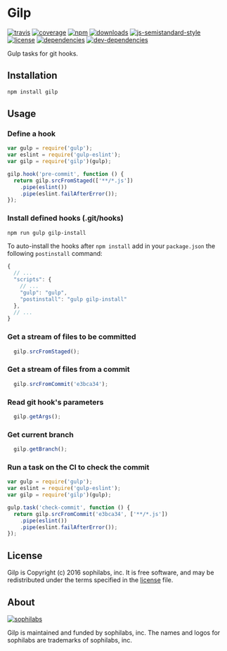 # Gilp

[![travis][travis-image]][travis-url]
[![coverage][coveralls-image]][coveralls-url]
[![npm][npm-image]][npm-url]
[![downloads][downloads-image]][downloads-url]
[![js-semistandard-style][semi-image]][semi-url]
[![license][license-image]][license-url]
[![dependencies][dependencies-image]][dependencies-url]
[![dev-dependencies][dev-dependencies-image]][dev-dependencies-url]

Gulp tasks for git hooks.

## Installation

```bash
npm install gilp
```

## Usage

### Define a hook

```javascript
var gulp = require('gulp');
var eslint = require('gulp-eslint');
var gilp = require('gilp')(gulp);

gilp.hook('pre-commit', function () {
  return gilp.srcFromStaged(['**/*.js']) 
    .pipe(eslint())
    .pipe(eslint.failAfterError());
});
```

### Install defined hooks (.git/hooks)

```bash
npm run gulp gilp-install
```

To auto-install the hooks after `npm install` add in your `package.json` the 
following `postinstall` command:

```javascript
{
  // ...
  "scripts": {
    // ...
    "gulp": "gulp",
    "postinstall": "gulp gilp-install"
  },
  // ...
}
```

###  Get a stream of files to be committed

```javascript
  gilp.srcFromStaged();
```
###  Get a stream of files from a commit

```javascript
  gilp.srcFromCommit('e3bca34');
```

### Read git hook's parameters

```javascript
  gilp.getArgs();
```

### Get current branch

```javascript
  gilp.getBranch();
```

### Run a task on the CI to check the commit

```javascript
var gulp = require('gulp');
var eslint = require('gulp-eslint');
var gilp = require('gilp')(gulp);

gulp.task('check-commit', function () {
  return gilp.srcFromCommit('e3bca34', ['**/*.js']) 
    .pipe(eslint())
    .pipe(eslint.failAfterError());
});
```
## License

Gilp is Copyright (c) 2016 sophilabs, inc. It is free software, and may be
redistributed under the terms specified in the [license] file.

## About

[![sophilabs][sophilabs-image]][sophilabs-url]

Gilp is maintained and funded by sophilabs, inc. The names and logos for
sophilabs are trademarks of sophilabs, inc.

[license]: /LICENSE
[sophilabs-image]: https://res.cloudinary.com/jsconfuy/image/upload/c_pad,f_auto,h_200,w_200,e_trim/v1426608244/xuwbunompvfjaxuazlwo.png
[sophilabs-url]: https://sophilabs.co
[travis-image]: https://img.shields.io/travis/sophilabs/gilp.svg?style=flat-square
[travis-url]: https://travis-ci.org/sophilabs/gilp
[npm-image]: https://img.shields.io/npm/v/gilp.svg?style=flat-square
[npm-url]: https://npmjs.org/packge/gilp
[downloads-image]: https://img.shields.io/npm/dm/gilp.svg?style=flat-square
[downloads-url]: https://npmjs.org/package/gilp
[semi-image]: https://img.shields.io/badge/code%20style-semistandard-brightgreen.svg?style=flat-square
[semi-url]: https://github.com/Flet/semistandard
[coveralls-image]: https://img.shields.io/coveralls/sophilabs/gilp.svg?style=flat-square
[coveralls-url]: https://coveralls.io/github/sophilabs/gilp?branch=master
[license-image]: https://img.shields.io/github/license/sophilabs/gilp.svg?style=flat-square
[license-url]: /LICENSE
[dependencies-image]: https://david-dm.org/sophilabs/gilp.svg?style=flat-square
[dependencies-url]: https://david-dm.org/sophilabs/gilp
[dev-dependencies-image]: https://david-dm.org/sophilabs/gilp/dev-status.svg?style=flat-square
[dev-dependencies-url]: https://david-dm.org/sophilabs/gilp#info=devDependencies

